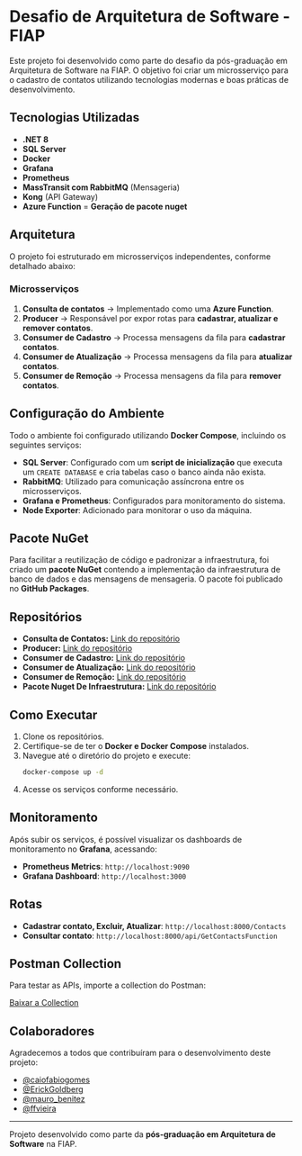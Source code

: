 # Desafio de Arquitetura de Software - FIAP

Este projeto foi desenvolvido como parte do desafio da pós-graduação em Arquitetura de Software na FIAP. O objetivo foi criar um microsserviço para o cadastro de contatos utilizando tecnologias modernas e boas práticas de desenvolvimento.

## Tecnologias Utilizadas
- **.NET 8**
- **SQL Server**
- **Docker**
- **Grafana**
- **Prometheus**
- **MassTransit com RabbitMQ** (Mensageria)
- **Kong** (API Gateway)
- **Azure Function**
= **Geração de pacote nuget**

## Arquitetura
O projeto foi estruturado em microsserviços independentes, conforme detalhado abaixo:

### Microsserviços
1. **Consulta de contatos** → Implementado como uma **Azure Function**.
2. **Producer** → Responsável por expor rotas para **cadastrar, atualizar e remover contatos**.
3. **Consumer de Cadastro** → Processa mensagens da fila para **cadastrar contatos**.
4. **Consumer de Atualização** → Processa mensagens da fila para **atualizar contatos**.
5. **Consumer de Remoção** → Processa mensagens da fila para **remover contatos**.

## Configuração do Ambiente
Todo o ambiente foi configurado utilizando **Docker Compose**, incluindo os seguintes serviços:
- **SQL Server**: Configurado com um **script de inicialização** que executa um `CREATE DATABASE` e cria tabelas caso o banco ainda não exista.
- **RabbitMQ**: Utilizado para comunicação assíncrona entre os microsserviços.
- **Grafana e Prometheus**: Configurados para monitoramento do sistema.
- **Node Exporter**: Adicionado para monitorar o uso da máquina.

## Pacote NuGet
Para facilitar a reutilização de código e padronizar a infraestrutura, foi criado um **pacote NuGet** contendo a implementação da infraestrutura de banco de dados e das mensagens de mensageria. O pacote foi publicado no **GitHub Packages**.

## Repositórios
- **Consulta de Contatos:** [Link do repositório](https://github.com/ErickGoldberg/TCFiapConsultContactsFunction)
- **Producer:** [Link do repositório](https://github.com/Mauro-Benitez/TechChallengeFiapMicrosserviceProducerCreateContact)
- **Consumer de Cadastro:** [Link do repositório](https://github.com/caiofabiogomes/TechChallengeFiapMicrosserviceConsumerCreateContact)
- **Consumer de Atualização:** [Link do repositório](https://github.com/ffvieira/TechChallengeFiapMicrosserviceConsumerUpdateContact)
- **Consumer de Remoção:** [Link do repositório](https://github.com/ErickGoldberg/TechChallengeFiapMicrosserviceConsumerDeleteContact)
- **Pacote Nuget De Infraestrutura:** [Link do repositório](https://github.com/caiofabiogomes/TechChallenge.SDK)


## Como Executar
1. Clone os repositórios.
2. Certifique-se de ter o **Docker e Docker Compose** instalados.
3. Navegue até o diretório do projeto e execute:
   ```sh
   docker-compose up -d
   ```
4. Acesse os serviços conforme necessário.

## Monitoramento
Após subir os serviços, é possível visualizar os dashboards de monitoramento no **Grafana**, acessando:
- **Prometheus Metrics**: `http://localhost:9090`
- **Grafana Dashboard**: `http://localhost:3000`

## Rotas
 
- **Cadastrar contato, Excluir, Atualizar**: `http://localhost:8000/Contacts`
- **Consultar contato**: `http://localhost:8000/api/GetContactsFunction`

## Postman Collection

Para testar as APIs, importe a collection do Postman:

[Baixar a Collection](./postman/techChallengeFIAP.postman_collection.json)


## Colaboradores
Agradecemos a todos que contribuíram para o desenvolvimento deste projeto:
- [@caiofabiogomes](https://github.com/caiofabiogomes)
- [@ErickGoldberg](https://github.com/ErickGoldberg)
- [@mauro_benitez](https://github.com/mauro_benitez)
- [@ffvieira](https://github.com/ffvieira)



---
Projeto desenvolvido como parte da **pós-graduação em Arquitetura de Software** na FIAP.

